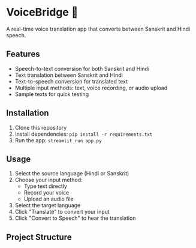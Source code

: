 # VoiceBridge 🎤

A real-time voice translation app that converts between Sanskrit and Hindi speech.

## Features

- Speech-to-text conversion for both Sanskrit and Hindi
- Text translation between Sanskrit and Hindi
- Text-to-speech conversion for translated text
- Multiple input methods: text, voice recording, or audio upload
- Sample texts for quick testing

## Installation

1. Clone this repository
2. Install dependencies: `pip install -r requirements.txt`
3. Run the app: `streamlit run app.py`

## Usage

1. Select the source language (Hindi or Sanskrit)
2. Choose your input method:
   - Type text directly
   - Record your voice
   - Upload an audio file
3. Select the target language
4. Click "Translate" to convert your input
5. Click "Convert to Speech" to hear the translation

## Project Structure
